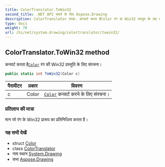 ```yaml
---
title: ColorTranslator.ToWin32
second_title: .NET API संदर्भ के लिए Aspose.Drawing
description: ColorTranslator तरक. कनवर्ट करत हैColor रंग क Win32 प्रस्तुत के लए संरचन
type: docs
weight: 70
url: /hi/net/system.drawing/colortranslator/towin32/
---
```

## ColorTranslator.ToWin32 method

कनवर्ट करता है[`Color`](../../color/) रंग की Win32 प्रस्तुति के लिए संरचना।

```csharp
public static int ToWin32(Color c)
```

| पैरामीटर | प्रकार | विवरण |
| --- | --- | --- |
| c | Color | [`Color`](../../color/) कनवर्ट करने के लिए संरचना। |

### प्रतिलाभ की मात्रा

मान जो रंग के Win32 प्रारूप का प्रतिनिधित्व करता है।

### यह सभी देखें

* struct [Color](../../color/)
* class [ColorTranslator](../)
* नाम स्थान [System.Drawing](../../colortranslator/)
* सभा [Aspose.Drawing](../../../)


